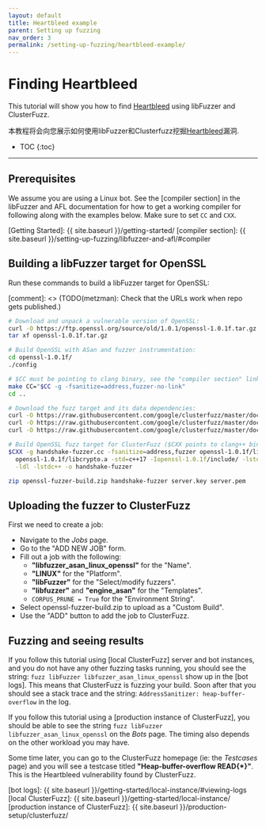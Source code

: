 ```yaml
---
layout: default
title: Heartbleed example
parent: Setting up fuzzing
nav_order: 3
permalink: /setting-up-fuzzing/heartbleed-example/
---
```


# Finding Heartbleed

This tutorial will show you how to find [Heartbleed] using libFuzzer and
ClusterFuzz.

本教程将会向您展示如何使用libFuzzer和Clusterfuzz挖掘[Heartbleed]漏洞.

- TOC
{:toc}
---

## Prerequisites

We assume you are using a Linux bot.
See the [compiler section] in the libFuzzer and AFL documentation for how to get
a working compiler for following along with the examples below. Make sure to set
`CC` and `CXX`.

[Heartbleed]: https://en.wikipedia.org/wiki/Heartbleed
[Getting Started]: {{ site.baseurl }}/getting-started/
[compiler section]: {{ site.baseurl }}/setting-up-fuzzing/libfuzzer-and-afl/#compiler

## Building a libFuzzer target for OpenSSL
Run these commands to build a libFuzzer target for OpenSSL:

[comment]: <> (TODO(metzman): Check that the URLs work when repo gets published.)
```bash
# Download and unpack a vulnerable version of OpenSSL:
curl -O https://ftp.openssl.org/source/old/1.0.1/openssl-1.0.1f.tar.gz
tar xf openssl-1.0.1f.tar.gz

# Build OpenSSL with ASan and fuzzer instrumentation:
cd openssl-1.0.1f/
./config

# $CC must be pointing to clang binary, see the "compiler section" link above.
make CC="$CC -g -fsanitize=address,fuzzer-no-link"
cd ..

# Download the fuzz target and its data dependencies:
curl -O https://raw.githubusercontent.com/google/clusterfuzz/master/docs/setting-up-fuzzing/heartbleed/handshake-fuzzer.cc
curl -O https://raw.githubusercontent.com/google/clusterfuzz/master/docs/setting-up-fuzzing/heartbleed/server.key
curl -O https://raw.githubusercontent.com/google/clusterfuzz/master/docs/setting-up-fuzzing/heartbleed/server.pem

# Build OpenSSL fuzz target for ClusterFuzz ($CXX points to clang++ binary):
$CXX -g handshake-fuzzer.cc -fsanitize=address,fuzzer openssl-1.0.1f/libssl.a \
  openssl-1.0.1f/libcrypto.a -std=c++17 -Iopenssl-1.0.1f/include/ -lstdc++fs   \
  -ldl -lstdc++ -o handshake-fuzzer

zip openssl-fuzzer-build.zip handshake-fuzzer server.key server.pem
```

## Uploading the fuzzer to ClusterFuzz
First we need to create a job:

* Navigate to the *Jobs* page.
* Go to the "ADD NEW JOB" form.
* Fill out a job with the following:
    * **"libfuzzer_asan_linux_openssl"** for the "Name".
    * **"LINUX"** for the "Platform".
    * **"libFuzzer"** for the "Select/modify fuzzers".
    * **"libfuzzer"** and **"engine_asan"** for the "Templates".
    * `CORPUS_PRUNE = True` for the "Environment String".
* Select openssl-fuzzer-build.zip to upload as a "Custom Build".
* Use the "ADD" button to add the job to ClusterFuzz.

## Fuzzing and seeing results
If you follow this tutorial using [local ClusterFuzz] server and bot instances,
and you do not have any other fuzzing tasks running, you should see the string:
`fuzz libFuzzer libfuzzer_asan_linux_openssl` show up in the [bot logs]. This
means that ClusterFuzz is fuzzing your build. Soon after that you should see a
stack trace and the string: `AddressSanitizer: heap-buffer-overflow` in the log.

If you follow this tutorial using a [production instance of ClusterFuzz], you
should be able to see the string `fuzz libFuzzer libfuzzer_asan_linux_openssl`
on the *Bots* page. The timing also depends on the other workload you may have.

Some time later, you can go to the ClusterFuzz homepage (ie: the *Testcases*
page) and you will see a testcase titled **"Heap-buffer-overflow READ{\*}"**.
This is the Heartbleed vulnerability found by ClusterFuzz.

[bot logs]: {{ site.baseurl }}/getting-started/local-instance/#viewing-logs
[local ClusterFuzz]: {{ site.baseurl }}/getting-started/local-instance/
[production instance of ClusterFuzz]: {{ site.baseurl }}/production-setup/clusterfuzz/
